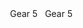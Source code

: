 <!DOCTYPE html>
<html lang="en">

<head>
  <meta charset="UTF-8">
  <meta name="viewport" content="width=device-width, initial-scale=1.0">
  <link rel="stylesheet" type="text/css" href="style/estilos.css">
</head>

<body>
  <div>
    <span class="text">&nbsp;Gear 5&nbsp;</span>
    <span class="hover-text">&nbsp;Gear 5&nbsp;</span>
  </div>
</body>

</html>

